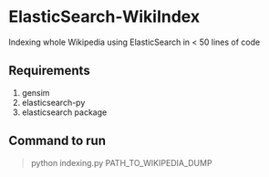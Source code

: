 # ElasticSearch-WikiIndex
Indexing whole Wikipedia using ElasticSearch in &lt; 50 lines of code

## Requirements
1. gensim
2. elasticsearch-py
3. elasticsearch package

## Command to run
> python indexing.py PATH_TO_WIKIPEDIA_DUMP

